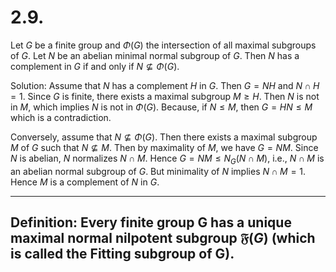 
# 2.9.
Let $G$ be a finite group and $\Phi(G)$ the intersection of all maximal subgroups of $G$. Let $N$ be an abelian minimal normal subgroup of $G$. Then $N$ has a complement in $G$ if and only if $N \not\subseteq \Phi(G)$.

Solution:
Assume that $N$ has a complement $H$ in $G$. Then $G = NH$ and $N \cap H = 1$. Since $G$ is finite, there exists a maximal subgroup $M \ge H$. Then $N$ is not in $M$, which implies $N$ is not in $\Phi(G)$. Because, if $N \le M$, then $G = HN \le M$ which is a contradiction.

Conversely, assume that $N \not\subseteq \Phi(G)$. Then there exists a maximal subgroup $M$ of $G$ such that $N \not\subseteq M$. Then by maximality of $M$, we have $G = NM$. Since $N$ is abelian, $N$ normalizes $N \cap M$. Hence $G = NM \le N_G(N \cap M)$, i.e., $N \cap M$ is an abelian normal subgroup of $G$. But minimality of $N$ implies $N \cap M = 1$. Hence $M$ is a complement of $N$ in $G$.

---
## Definition: Every finite group G has a unique maximal normal nilpotent subgroup $\mathfrak{F}(G)$ (which is called the Fitting subgroup of G).

